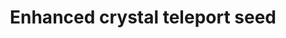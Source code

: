 ---
layout: item
title: Enhanced crystal teleport seed
item-id: 23959
datatable: true
id: 23959
name: "Enhanced crystal teleport seed"
members: true
lowalch: 40000
highalch: 60000
examine: "A seed to be sung into an infinite teleport crystal."
monsters:
  - id: 3429
    name: "Iorwerth Warrior"
    members: true
    combat_level: 108
    wiki_url: "https://oldschool.runescape.wiki/w/Iorwerth_Warrior#Male"
    drops:
      - quantity: "1"
        rarity: 0.0009765625
        drop_requirements: null
  - id: 9182
    name: "Guard"
    members: true
    combat_level: 108
    wiki_url: "https://oldschool.runescape.wiki/w/Guard_(Prifddinas)#1"
    drops:
      - quantity: "1"
        rarity: 0.0009765625
        drop_requirements: null
---